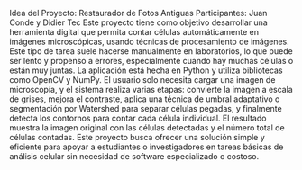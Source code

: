 Idea del Proyecto: Restaurador de Fotos Antiguas
Participantes: Juan Conde y Didier Tec
Este proyecto tiene como objetivo desarrollar una herramienta digital que permita contar células automáticamente en imágenes microscópicas, usando técnicas de procesamiento de imágenes.
Este tipo de tarea suele hacerse manualmente en laboratorios, lo que puede ser lento y propenso a errores, especialmente cuando hay muchas células o están muy juntas.
La aplicación está hecha en Python y utiliza bibliotecas como OpenCV y NumPy. El usuario solo necesita cargar una imagen de microscopía, y el sistema realiza varias etapas: 
convierte la imagen a escala de grises, mejora el contraste, aplica una técnica de umbral adaptativo o segmentación por Watershed para separar células pegadas, y finalmente detecta los contornos para contar cada célula individual.
El resultado muestra la imagen original con las células detectadas y el número total de células contadas. Este proyecto busca ofrecer una solución simple y eficiente para apoyar a estudiantes o investigadores en tareas básicas de
análisis celular sin necesidad de software especializado o costoso.
